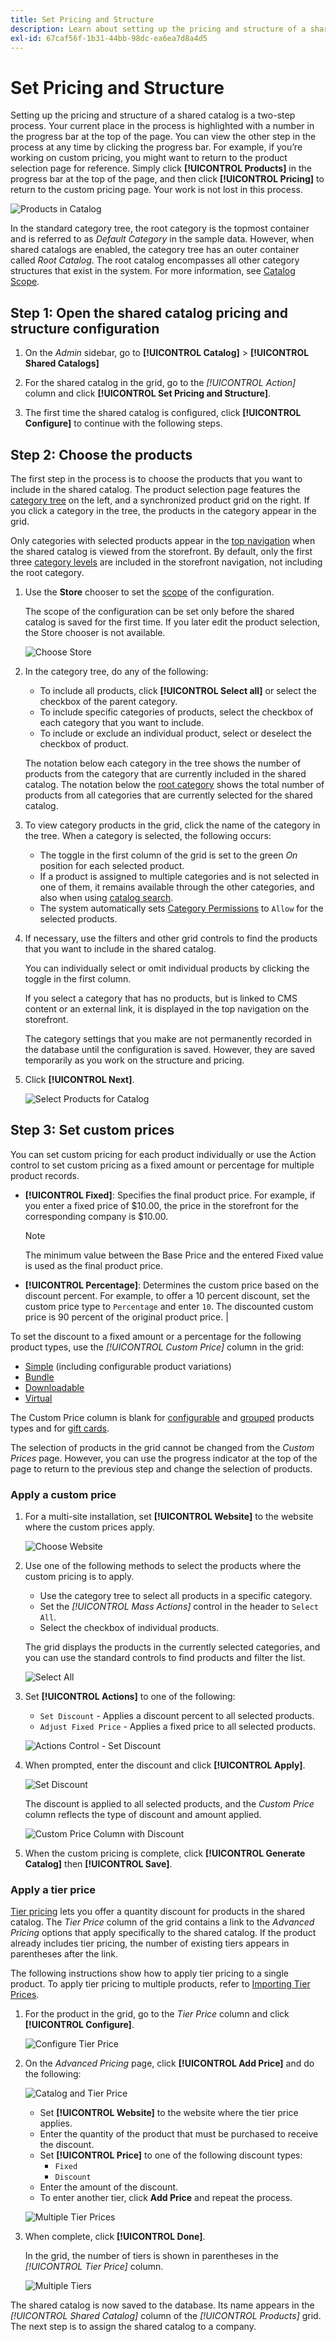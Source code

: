 ```yaml
---
title: Set Pricing and Structure
description: Learn about setting up the pricing and structure of a shared catalog.
exl-id: 67caf56f-1b31-44bb-98dc-ea6ea7d8a4d5
---
```

# Set Pricing and Structure

Setting up the pricing and structure of a shared catalog is a two-step process. Your current place in the process is highlighted with a number in the progress bar at the top of the page. You can view the other step in the process at any time by clicking the progress bar. For example, if you’re working on custom pricing, you might want to return to the product selection page for reference. Simply click **[!UICONTROL Products]** in the progress bar at the top of the page, and then click **[!UICONTROL Pricing]** to return to the custom pricing page. Your work is not lost in this process.

![Products in Catalog](./assets/shared-catalog-products-workspace.png)<!-- zoom -->

In the standard category tree, the root category is the topmost container and is referred to as _Default Category_ in the sample data. However, when shared catalogs are enabled, the category tree has an outer container called _Root Catalog_. The root catalog encompasses all other category structures that exist in the system. For more information, see [Catalog Scope](https://docs.magento.com/user-guide/catalog/catalog-scope.html).

## Step 1: Open the shared catalog pricing and structure configuration

1. On the _Admin_ sidebar, go to **[!UICONTROL Catalog]** > **[!UICONTROL Shared Catalogs]**

1. For the shared catalog in the grid, go to the _[!UICONTROL Action]_ column and click **[!UICONTROL Set Pricing and Structure]**.

1. The first time the shared catalog is configured, click **[!UICONTROL Configure]** to continue with the following steps.

## Step 2: Choose the products

The first step in the process is to choose the products that you want to include in the shared catalog. The product selection page features the [category tree](https://docs.magento.com/user-guide/catalog/category-create.html) on the left, and a synchronized product grid on the right. If you click a category in the tree, the products in the category appear in the grid.

Only categories with selected products appear in the [top navigation](https://docs.magento.com/user-guide/catalog/navigation-top.html) when the shared catalog is viewed from the storefront. By default, only the first three [category levels](https://docs.magento.com/user-guide/catalog/navigation-top.html) are included in the storefront navigation, not including the root category.

1. Use the **Store** chooser to set the [scope](https://docs.magento.com/user-guide/catalog/product-scope.html) of the configuration.

   The scope of the configuration can be set only before the shared catalog is saved for the first time. If you later edit the product selection, the Store chooser is not available.

   ![Choose Store](./assets/shared-catalog-products-scope.png)<!-- zoom -->

1. In the category tree, do any of the following:

   - To include all products, click **[!UICONTROL Select all]** or select the checkbox of the parent category.
   - To include specific categories of products, select the checkbox of each category that you want to include.
   - To include or exclude an individual product, select or deselect the checkbox of product.

   The notation below each category in the tree shows the number of products from the category that are currently included in the shared catalog. The notation below the [root category](https://docs.magento.com/user-guide/catalog/category-root.html) shows the total number of products from all categories that are currently selected for the shared catalog.

1. To view category products in the grid, click the name of the category in the tree. When a category is selected, the following occurs:

   - The toggle in the first column of the grid is set to the green _On_ position for each selected product.
   - If a product is assigned to multiple categories and is not selected in one of them, it remains available through the other categories, and also when using [catalog search](https://docs.magento.com/user-guide/catalog/search.html).
   - The system automatically sets [Category Permissions](https://docs.magento.com/user-guide/catalog/category-permissions.html) to `Allow` for the selected products.

1. If necessary, use the filters and other grid controls to find the products that you want to include in the shared catalog.

   You can individually select or omit individual products by clicking the toggle in the first column.

   If you select a category that has no products, but is linked to CMS content or an external link, it is displayed in the top navigation on the storefront.

   The category settings that you make are not permanently recorded in the database until the configuration is saved. However, they are saved temporarily as you work on the structure and pricing.

1. Click **[!UICONTROL Next]**.

   ![Select Products for Catalog](./assets/shared-catalog-select-products-step-1.png)<!-- zoom -->

## Step 3: Set custom prices

You can set custom pricing for each product individually or use the Action control to set custom pricing as a fixed amount or percentage for multiple product records.

- **[!UICONTROL Fixed]**: Specifies the final product price. For example, if you enter a fixed price of $10.00, the price in the storefront for the corresponding company is $10.00. 

   >[!NOTE]
   >
   >The minimum value between the Base Price and the entered Fixed value is used as the final product price.

- **[!UICONTROL Percentage]**: Determines the custom price based on the discount percent. For example, to offer a 10 percent discount, set the custom price type to `Percentage` and enter `10`. The discounted custom price is 90 percent of the original product price. |

To set the discount to a fixed amount or a percentage for the following product types, use the _[!UICONTROL Custom Price]_ column in the grid:

- [Simple](https://docs.magento.com/user-guide/catalog/product-create-simple.html) (including configurable product variations)
- [Bundle](https://docs.magento.com/user-guide/catalog/product-create-bundle.html)
- [Downloadable](https://docs.magento.com/user-guide/catalog/product-create-downloadable.html)
- [Virtual](https://docs.magento.com/user-guide/catalog/product-create-virtual.html)

The Custom Price column is blank for [configurable](https://docs.magento.com/user-guide/catalog/product-create-configurable.html) and [grouped](https://docs.magento.com/user-guide/catalog/product-create-grouped.html) products types and for [gift cards](https://docs.magento.com/user-guide/catalog/product-gift-card.html).

The selection of products in the grid cannot be changed from the _Custom Prices_ page. However, you can use the progress indicator at the top of the page to return to the previous step and change the selection of products.

### Apply a custom price

1. For a multi-site installation, set **[!UICONTROL Website]** to the website where the custom prices apply.

   ![Choose Website](./assets/shared-catalog-scope-pricing.png)<!-- zoom -->

1. Use one of the following methods to select the products where the custom pricing is to apply.

   - Use the category tree to select all products in a specific category.
   - Set the _[!UICONTROL Mass Actions]_ control in the header to `Select All`.
   - Select the checkbox of individual products.

   The grid displays the products in the currently selected categories, and you can use the standard controls to find products and filter the list.

   ![Select All](./assets/shared-catalog-custom-pricing-mass-actions.png)<!-- zoom -->

1. Set **[!UICONTROL Actions]** to one of the following:

   - `Set Discount` - Applies a discount percent to all selected products.
   - `Adjust Fixed Price` - Applies a fixed price to all selected products.

   ![Actions Control - Set Discount](./assets/shared-catalog-set-custom-prices-discount-action.png)<!-- zoom -->

1. When prompted, enter the discount and click **[!UICONTROL Apply]**.

   ![Set Discount](./assets/shared-catalog-set-custom-prices-discount.png)<!-- zoom -->

   The discount is applied to all selected products, and the _Custom Price_ column reflects the type of discount and amount applied.

   ![Custom Price Column with Discount](./assets/shared-catalog-set-custom-prices-discount-applied.png)<!-- zoom -->

1. When the custom pricing is complete, click **[!UICONTROL Generate Catalog]** then **[!UICONTROL Save]**.

### Apply a tier price

[Tier pricing](https://docs.magento.com/user-guide/catalog/product-price-tier.html) lets you offer a quantity discount for products in the shared catalog. The _Tier Price_ column of the grid contains a link to the _Advanced Pricing_ options that apply specifically to the shared catalog. If the product already includes tier pricing, the number of existing tiers appears in parentheses after the link.

The following instructions show how to apply tier pricing to a single product. To apply tier pricing to multiple products, refer to [Importing Tier Prices](https://docs.magento.com/user-guide/system/data-import-price-tier.html).

1. For the product in the grid, go to the _Tier Price_ column and click **[!UICONTROL Configure]**.

   ![Configure Tier Price](./assets/shared-catalog-tier-price-configure.png)<!-- zoom -->

1. On the _Advanced Pricing_ page, click **[!UICONTROL Add Price]** and do the following:

   ![Catalog and Tier Price](./assets/shared-catalog-tier-price-configure-add-price.png)<!-- zoom -->

   - Set **[!UICONTROL Website]** to the website where the tier price applies.
   - Enter the quantity of the product that must be purchased to receive the discount.
   - Set **[!UICONTROL Price]** to one of the following discount types:
      - `Fixed`
      - `Discount`
   - Enter the amount of the discount.
   - To enter another tier, click **Add Price** and repeat the process.

   ![Multiple Tier Prices](./assets/shared-catalog-tier-price-configure-multiple-tiers.png)<!-- zoom -->

1. When complete, click **[!UICONTROL Done]**.

   In the grid, the number of tiers is shown in parentheses in the _[!UICONTROL Tier Price]_ column.

   ![Multiple Tiers](./assets/shared-catalog-tier-price-configure-parentheses.png)<!-- zoom -->

The shared catalog is now saved to the database. Its name appears in the _[!UICONTROL Shared Catalog]_ column of the _[!UICONTROL Products]_ grid. The next step is to assign the shared catalog to a company.
